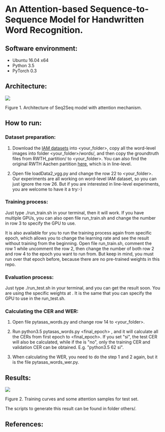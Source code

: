 # An Attention-based Sequence-to-Sequence Model for Handwritten Word Recognition.

## Software environment:

- Ubuntu 16.04 x64
- Python 3.5
- PyTorch 0.3

## Architecture:

![](https://user-images.githubusercontent.com/9562709/43207634-c8028e9a-9028-11e8-80e2-b4e8f8b309e5.png)

Figure 1. Architecture of Seq2Seq model with attention mechanism.

## How to run:

### Dataset preparation:

1. Download the [IAM datasets](http://www.fki.inf.unibe.ch/databases/iam-handwriting-database) into <your_folder>, copy all the word-level images into folder <your_folder>/words/, and then copy the groundtruth files from RWTH_partition/ to <your_folder>. You can also find the original RWTH Aachen partition [here](https://github.com/jpuigcerver/Laia/tree/master/egs/iam/data/part/lines/aachen), which is in line-level.

2. Open file loadData2_vgg.py and change the row 22 to <your_folder>. Our experiments are all working on word-level IAM dataset, so you can just ignore the row 26. But if you are interested in line-level experiments, you are welcome to have it a try:-)

### Training process:

Just type ./run_train.sh in your terminal, then it will work. If you have multiple GPUs, you can also open file run_train.sh and change the number in row 3 to specify the GPU to use. 

It is also available for you to run the training process again from specific epoch, which allows you to change the learning rate and see the result without training from the beginning. Open file run_train.sh, comment the row 1 while uncomment the row 2, then change the number of both row 2 and row 4 to the epoch you want to run from. But keep in mind, you must run over that epoch before, because there are no pre-trained weights in this repo.

### Evaluation process:

Just type ./run_test.sh <epoch> in your terminal, and you can get the result soon. You are using the specific weights at <epoch>. It is the same that you can specify the GPU to use in the run_test.sh.


### Calculating the CER and WER:

1. Open file pytasas_words.py and change row 14 to <your_folder>. 

2. Run python3.5 pytasas_words.py <final_epoch> <flag>, and it will calculate all the CERs from first epoch to <final_epoch>. If you set <flag> "si", the test CER will also be calculated, while if the <flag> is "no", only the training CER and validation CER can be obtained. E.g. "python3.5 62 si".

3. When calculating the WER, you need to do the step 1 and 2 again, but it is the file pytasas_words_wer.py.

## Results:

![](https://user-images.githubusercontent.com/9562709/43208467-cfb127d0-902a-11e8-9295-96e0717ca784.png)

Figure 2. Training curves and some attention samples for test set.

The scripts to generate this result can be found in folder others/.

## References:
